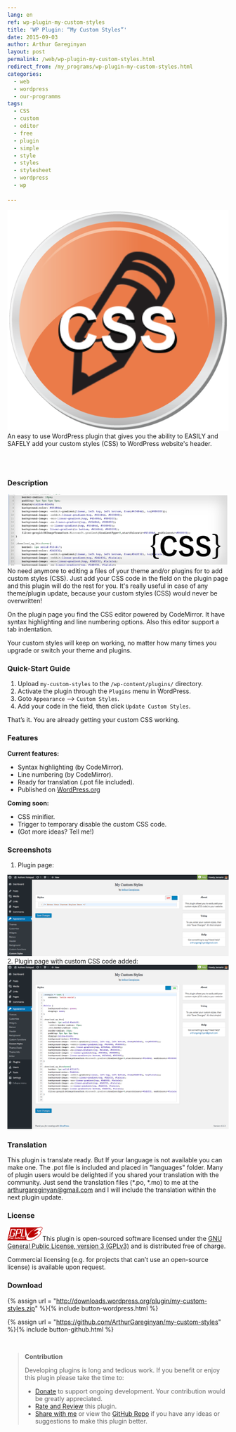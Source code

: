 ```yaml
---
lang: en
ref: wp-plugin-my-custom-styles
title: 'WP Plugin: “My Custom Styles”'
date: 2015-09-03
author: Arthur Gareginyan
layout: post
permalink: /web/wp-plugin-my-custom-styles.html
redirect_from: /my_programs/wp-plugin-my-custom-styles.html
categories:
  - web
  - wordpress
  - our-programms
tags:
  - CSS
  - custom
  - editor
  - free
  - plugin
  - simple
  - style
  - styles
  - stylesheet
  - wordpress
  - wp

---
```


![thumb](/images/my-custom-styles/icon.png)
An easy to use WordPress plugin that gives you the ability to EASILY and SAFELY add your custom styles (CSS) to WordPress website's header.

<br><br>

### Description

<img src="/images/my-custom-styles/banner.png" alt="WP Plugin &quot;My Custom Styles&quot;" />
No need anymore to editing a files of your theme and/or plugins for to add custom styles (CSS). Just add your CSS code in the field on the plugin page and this plugin will do the rest for you. It's really useful in case of any theme/plugin update, because your custom styles (CSS) would never be overwritten!

On the plugin page you find the CSS editor powered by CodeMirror. It have syntax highlighting and line numbering options. Also this editor support a tab indentation.

Your custom styles will keep on working, no matter how many times you upgrade or switch your theme and plugins.


### Quick-Start Guide

1. Upload `my-custom-styles` to the `/wp-content/plugins/` directory.
2. Activate the plugin through the `Plugins` menu in WordPress.
3. Goto `Appearance` --> `Custom Styles`.
4. Add your code in the field, then click `Update Custom Styles`.

That’s it. You are already getting your custom CSS working.


### Features

**Current features:**

* Syntax highlighting (by CodeMirror).
* Line numbering (by CodeMirror).
* Ready for translation (.pot file included).
* Published on [WordPress.org](http://wordpess.org/)

**Coming soon:**

* CSS minifier.
* Trigger to temporary disable the custom CSS code.
* (Got more ideas? Tell me!)


### Screenshots

1. Plugin page:
<img src="/images/my-custom-styles/screenshot-1.png" alt="WP plugin &quot;My Custom Styles&quot; by Arthur Gareginyan" />
2. Plugin page with custom CSS code added:
<img src="/images/my-custom-styles/screenshot-2.png" alt="WP plugin &quot;My Custom Styles&quot; by Arthur Gareginyan" />


### Translation

This plugin is translate ready. But If your language is not available you can make one. The .pot file is included and placed in "languages" folder. Many of plugin users would be delighted if you shared your translation with the community. Just send the translation files (*.po, *.mo) to me at the arthurgareginyan@gmail.com and I will include the translation within the next plugin update.


### License
<img src="/images/gplv3.png" alt="gplv3" width="80" class="alignleft" style="border:none;" />This plugin is open-sourced software licensed under the <a href="http://www.gnu.org/licenses/gpl-3.0.html" title="GPLv3" target="_blank">GNU General Public License, version 3 (GPLv3)</a> and is distributed free of charge.

Commercial licensing (e.g. for projects that can’t use an open-source license) is available upon request.


### Download

{% assign url = "http://downloads.wordpress.org/plugin/my-custom-styles.zip" %}{% include button-wordpress.html %}

{% assign url = "https://github.com/ArthurGareginyan/my-custom-styles" %}{% include button-github.html %}


<br>

>**Contribution**
>
>Developing plugins is long and tedious work. If you benefit or enjoy this plugin please take the time to:
>
>* [Donate](http://www.arthurgareginyan.com/donate.html) to support ongoing development. Your contribution would be greatly appreciated.
>* [Rate and Review](https://wordpress.org/support/view/plugin-reviews/my-custom-styles?rate=5#postform) this plugin.
>* [Share with me](mailto:arthurgareginyan@gmail.com) or view the [GitHub Repo](https://github.com/ArthurGareginyan/my-custom-styles) if you have any ideas or suggestions to make this plugin better.